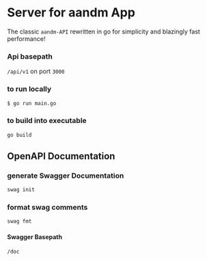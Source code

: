 # Server for aandm App

The classic `aandm-API` rewritten in go for simplicity and blazingly fast performance!

### Api basepath

`/api/v1` on port `3000`

### to run locally

```zsh
$ go run main.go
```

### to build into executable

```zsh
go build
```

## OpenAPI Documentation

### generate Swagger Documentation

```zsh
swag init
```

### format swag comments

```zsh
swag fmt
```

#### Swagger Basepath

`/doc`
